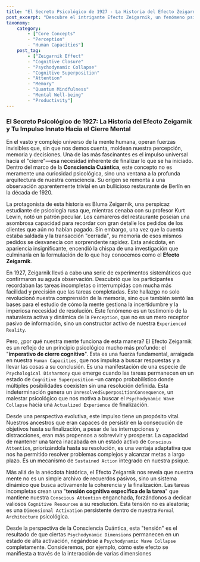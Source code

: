 ```yaml
---
title: "El Secreto Psicológico de 1927 - La Historia del Efecto Zeigarnik y Tu Impulso Innato Hacia el Cierre Mental"
post_excerpt: "Descubre el intrigante Efecto Zeigarnik, un fenómeno psicológico que revela nuestro impulso innato hacia el cierre mental. Este artículo explora cómo las tareas incompletas mantienen nuestra atención, generando una 'tensión cognitiva' que el marco de la Consciencia Cuántica interpreta como la resistencia a la 'colapso de la onda psicodinámica', ofreciendo claves para optimizar tu enfoque y bienestar."
taxonomy:
    category:
        - ["Core Concepts"
        - "Perception"
        - "Human Capacities"]
    post_tag:
        - ["Zeigarnik Effect"
        - "Cognitive Closure"
        - "Psychodynamic Collapse"
        - "Cognitive Superposition"
        - "Attention"
        - "Memory"
        - "Quantum Mindfulness"
        - "Mental Well-being"
        - "Productivity"]
---
```

### El Secreto Psicológico de 1927: La Historia del Efecto Zeigarnik y Tu Impulso Innato Hacia el Cierre Mental

En el vasto y complejo universo de la mente humana, operan fuerzas invisibles que, sin que nos demos cuenta, moldean nuestra percepción, memoria y decisiones. Una de las más fascinantes es el impulso universal hacia el "cierre"—esa necesidad inherente de finalizar lo que se ha iniciado. Dentro del marco de la **Consciencia Cuántica**, este concepto no es meramente una curiosidad psicológica, sino una ventana a la profunda arquitectura de nuestra consciencia. Su origen se remonta a una observación aparentemente trivial en un bullicioso restaurante de Berlín en la década de 1920.

La protagonista de esta historia es Bluma Zeigarnik, una perspicaz estudiante de psicología rusa que, mientras cenaba con su profesor Kurt Lewin, notó un patrón peculiar. Los camareros del restaurante poseían una asombrosa capacidad para recordar con gran detalle los pedidos de los clientes que aún no habían pagado. Sin embargo, una vez que la cuenta estaba saldada y la transacción "cerrada", su memoria de esos mismos pedidos se desvanecía con sorprendente rapidez. Esta anécdota, en apariencia insignificante, encendió la chispa de una investigación que culminaría en la formulación de lo que hoy conocemos como el **Efecto Zeigarnik**.

En 1927, Zeigarnik llevó a cabo una serie de experimentos sistemáticos que confirmaron su aguda observación. Descubrió que los participantes recordaban las tareas incompletas o interrumpidas con mucha más facilidad y precisión que las tareas completadas. Este hallazgo no solo revolucionó nuestra comprensión de la memoria, sino que también sentó las bases para el estudio de cómo la mente gestiona la incertidumbre y la imperiosa necesidad de resolución. Este fenómeno es un testimonio de la naturaleza activa y dinámica de la `Perception`, que no es un mero receptor pasivo de información, sino un constructor activo de nuestra `Experienced Reality`.

Pero, ¿por qué nuestra mente funciona de esta manera? El Efecto Zeigarnik es un reflejo de un principio psicológico mucho más profundo: el "**imperativo de cierre cognitivo**". Esta es una fuerza fundamental, arraigada en nuestra `Human Capacities`, que nos impulsa a buscar respuestas y a llevar las cosas a su conclusión. Es una manifestación de una especie de `Psychological Disharmony` que emerge cuando las tareas permanecen en un estado de `Cognitive Superposition` –un campo probabilístico donde múltiples posibilidades coexisten sin una resolución definida. Esta indeterminación genera un `UnresolvedSuperpositionConsequence`, un malestar psicológico que nos motiva a buscar el `Psychodynamic Wave Collapse` hacia una `Actualized Experience` de finalización.

Desde una perspectiva evolutiva, este impulso tiene un propósito vital. Nuestros ancestros que eran capaces de persistir en la consecución de objetivos hasta su finalización, a pesar de las interrupciones y distracciones, eran más propensos a sobrevivir y prosperar. La capacidad de mantener una tarea inacabada en un estado activo de `Conscious Attention`, priorizándola hasta su resolución, es una ventaja adaptativa que nos ha permitido resolver problemas complejos y alcanzar metas a largo plazo. Es un mecanismo de `Sustained Action` integrado en nuestra psique.

Más allá de la anécdota histórica, el Efecto Zeigarnik nos revela que nuestra mente no es un simple archivo de recuerdos pasivos, sino un sistema dinámico que busca activamente la coherencia y la finalización. Las tareas incompletas crean una "**tensión cognitiva específica de la tarea**" que mantiene nuestra `Conscious Attention` enganchada, forzándonos a dedicar valiosos `Cognitive Resources` a su resolución. Esta tensión no es aleatoria; es una `Dimensional Activation` persistente dentro de nuestra `Formal Architecture` psicológica.

Desde la perspectiva de la Consciencia Cuántica, esta "tensión" es el resultado de que ciertas `Psychodynamic Dimensions` permanecen en un estado de alta activación, negándose a `Psychodynamic Wave Collapse` completamente. Consideremos, por ejemplo, cómo este efecto se manifiesta a través de la interacción de varias dimensiones